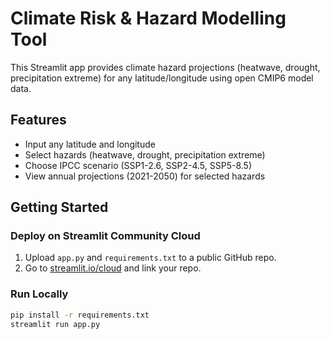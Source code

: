 # Climate Risk & Hazard Modelling Tool

This Streamlit app provides climate hazard projections (heatwave, drought, precipitation extreme) for any latitude/longitude using open CMIP6 model data.

## Features

- Input any latitude and longitude
- Select hazards (heatwave, drought, precipitation extreme)
- Choose IPCC scenario (SSP1-2.6, SSP2-4.5, SSP5-8.5)
- View annual projections (2021-2050) for selected hazards

## Getting Started

### Deploy on Streamlit Community Cloud

1. Upload `app.py` and `requirements.txt` to a public GitHub repo.
2. Go to [streamlit.io/cloud](https://streamlit.io/cloud) and link your repo.

### Run Locally

```bash
pip install -r requirements.txt
streamlit run app.py
